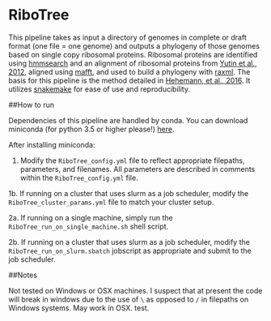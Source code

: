 RiboTree
=======================

This pipeline takes as input a directory of genomes in complete or draft format (one file = one genome) and outputs a phylogeny of those genomes based on single copy ribosomal proteins. Ribosomal proteins are identified using [hmmsearch](http://hmmer.org/) and an alignment of ribosomal proteins from [Yutin et al., 2012](http://dx.doi.org/10.1371/journal.pone.0036972), aligned using [mafft](http://mafft.cbrc.jp/alignment/software/), and used to build a phylogeny with [raxml](http://sco.h-its.org/exelixis/software.html). The basis for this pipeline is the method detailed in [Hehemann, et al., 2016](http://www.nature.com/articles/ncomms12860). It utilizes [snakemake](http://snakemake.readthedocs.io/en/latest/) for ease of use and reproducibility.

##How to run

Dependencies of this pipeline are handled by conda. You can download miniconda (for python 3.5 or higher please!) [here](https://conda.io/miniconda.html).

After installing miniconda:

1. Modify the `RiboTree_config.yml` file to reflect appropriate filepaths, parameters, and filenames. All parameters are described in comments within the `RiboTree_config.yml` file.

1b. If running on a cluster that uses slurm as a job scheduler, modify the `RiboTree_cluster_params.yml` file to match your cluster setup.

2a. If running on a single machine, simply run the `RiboTree_run_on_single_machine.sh` shell script.

2b. If running on a cluster that uses slurm as a job scheduler, modify the `RiboTree_run_on_slurm.sbatch` jobscript as appropriate and submit to the job scheduler.


##Notes

Not tested on Windows or OSX machines. I suspect that at present the code will break in windows due to the use of `\` as opposed to `/` in filepaths on Windows systems. May work in OSX. test.